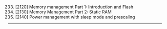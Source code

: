 233. [2120] Memory management Part 1: Introduction and Flash
234. [2130] Memory Management Part 2: Static RAM
235. [2140] Power management with sleep mode and prescaling

---
